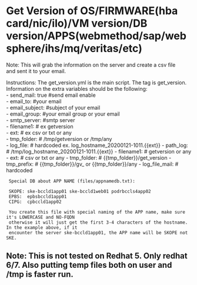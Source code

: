 # Get Version of OS/FIRMWARE(hba card/nic/ilo)/VM version/DB version/APPS(webmethod/sap/websphere/ihs/mq/veritas/etc)

Note: 
      This will grab the information on the server and create a csv file  <br>
      and sent it to your email. <br> 
      
Instructions: 
      The get_version.yml is the main script.  The tag is get_version.  <br> 
      Information on the extra variables should be the following:  <br>
        - send_mail: true  #send email enable <br> 
        - email_to:        #your email <br> 
        - email_subject:   #subject of your email <br> 
        - email_group:     #your email group or your email <br> 
        - smtp_server:     #smtp server <br>
        - filename1:       # ex getversion <br>
        - ext: 			   # ex csv or txt or any <br>
        - tmp_folder:      # /tmp/getversion or /tmp/any  
        - log_file:        # hardcoded ex. log_hostname_20200121-1011.{{ext}}
        - path_log:        # /tmp/log_hostname_20200121-1011.{{ext}}
        - filename1:       # getversion or any
        - ext:             # csv or txt or any
        - tmp_folder:      # {{tmp_folder}}/get_version
        - tmp_prefix:      # {{tmp_folder}}/gv_ or {{tmp_folder}}/any
        - log_file_mail:   # hardcoded         
        
     Special DB about APP NAME (files/appnamedb.txt):
     
     SKOPE: ske-bccld1app01 ske-bccld1web01 podrbccls4app02 
     EPBS:  epbsbccld1app01                                 
     CIPG:  cpbccld1app02                                   

     You create this file with special naming of the APP name, make sure it's LOWERCASE and NO-FQDN
     otherwise it will just get the first 3-4 characters of the hostname. In the example above, if it
     encounter the server ske-bccld1app01, the APP name will be SKOPE not SKE.



## Note: This is not tested on Redhat 5.  Only redhat 6/7.  Also putting temp files both on user and /tmp is faster run.